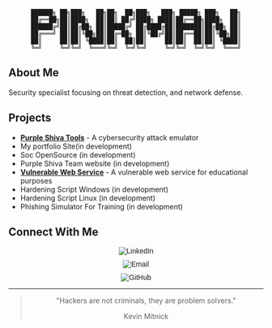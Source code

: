 <div align="center">
  
```
██████╗ ██╗███╗   ██╗██╗  ██╗███╗   ███╗ █████╗ ███╗   ██╗
██╔══██╗██║████╗  ██║██║ ██╔╝████╗ ████║██╔══██╗████╗  ██║
██████╔╝██║██╔██╗ ██║█████╔╝ ██╔████╔██║███████║██╔██╗ ██║
██╔═══╝ ██║██║╚██╗██║██╔═██╗ ██║╚██╔╝██║██╔══██║██║╚██╗██║
██║     ██║██║ ╚████║██║  ██║██║     ██║██║  ██║██║ ╚████║
╚═╝     ╚═╝╚═╝  ╚═══╝╚═╝  ╚═╝╚═╝     ╚═╝╚═╝  ╚═╝╚═╝  ╚═══╝
```

</div>

## About Me

Security specialist focusing on threat detection, and network defense.

## Projects 

- [**Purple Shiva Tools**](https://github.com/PurpleShivaTeam) - A cybersecurity attack emulator
- My portfolio Site(in development)
- Soc OpenSource (in development)
- Purple Shiva Team website (in development)
- [**Vulnerable Web Service**](https://github.com/pedrosilvaevangelista/vulnerable-webservice) - A vulnerable web service for educational purposes
- Hardening Script Windows (in development)
- Hardening Script Linux (in development)
- Phishing Simulator For Training (in development)

## Connect With Me

<div align="center" style="display: flex; flex-direction: column; gap: 10px; align-items: center; font-family: Arial, sans-serif;">

  <a href="https://www.linkedin.com/in/pedro-henrique-silva-evangelista2005" target="_blank" style="text-decoration: none;">
   <img src="https://img.shields.io/badge/LinkedIn-FF8C00?logo=linkedin&logoColor=white&style=for-the-badge" alt="LinkedIn">
  </a>

  <a href="mailto:pedrosilvaevangelista2005@gmail.com" style="text-decoration: none;">
    <img src="https://img.shields.io/badge/Email-FFA500?logo=gmail&logoColor=white&style=for-the-badge" alt="Email">
  </a>

  <a href="https://github.com/pedrosilvaevangelista" target="_blank" style="text-decoration: none;">
    <img src="https://img.shields.io/badge/GitHub-FF7F50?logo=github&logoColor=white&style=for-the-badge" alt="GitHub">
  </a>

</div>

---

<div align="center">
  
> "Hackers are not criminals, they are problem solvers."
>
>  Kevin Mitnick
  
</div>
